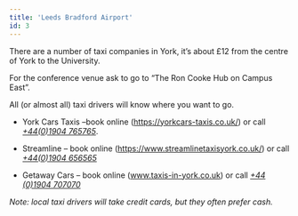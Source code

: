 ```yaml
---
title: 'Leeds Bradford Airport'
id: 3
---
```


There are a number of taxi companies in York, it’s about £12 from the centre of York to the University.  

For the conference venue ask to go to “The Ron Cooke Hub on Campus East”. 

All (or almost all) taxi drivers will know where you want to go.

* York Cars Taxis –book online (https://yorkcars-taxis.co.uk/) or call [*+44(0)1904 765765*](tel:+4401904765765).

* Streamline – book online (https://www.streamlinetaxisyork.co.uk/) or call [*+44(0)1904 656565*](tel:*+441904656565*)



* Getaway Cars – book online (www.taxis-in-york.co.uk) or call [*+44 (0)1904 707070*](tel:*+441904707070*)


*Note: local taxi drivers will take credit cards, but they often prefer cash.*
